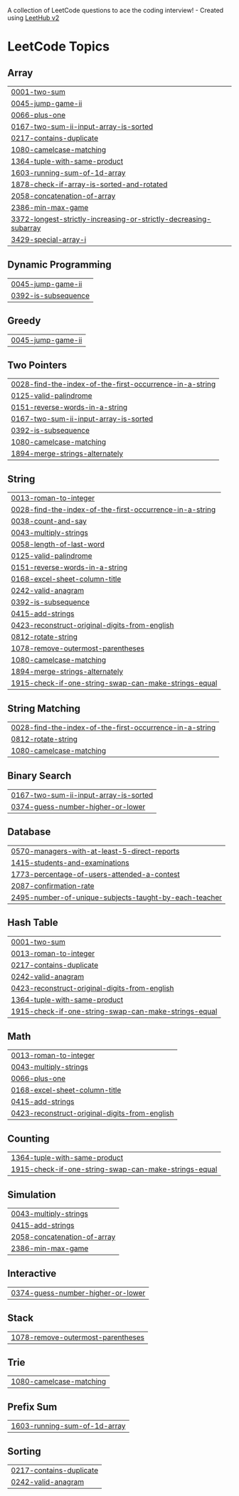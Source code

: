A collection of LeetCode questions to ace the coding interview! - Created using [LeetHub v2](https://github.com/arunbhardwaj/LeetHub-2.0)
<!---LeetCode Topics Start-->
# LeetCode Topics
## Array
|  |
| ------- |
| [0001-two-sum](https://github.com/omarsalem33/problems-of-Leetcode/tree/master/0001-two-sum) |
| [0045-jump-game-ii](https://github.com/omarsalem33/problems-of-Leetcode/tree/master/0045-jump-game-ii) |
| [0066-plus-one](https://github.com/omarsalem33/problems-of-Leetcode/tree/master/0066-plus-one) |
| [0167-two-sum-ii-input-array-is-sorted](https://github.com/omarsalem33/problems-of-Leetcode/tree/master/0167-two-sum-ii-input-array-is-sorted) |
| [0217-contains-duplicate](https://github.com/omarsalem33/problems-of-Leetcode/tree/master/0217-contains-duplicate) |
| [1080-camelcase-matching](https://github.com/omarsalem33/problems-of-Leetcode/tree/master/1080-camelcase-matching) |
| [1364-tuple-with-same-product](https://github.com/omarsalem33/problems-of-Leetcode/tree/master/1364-tuple-with-same-product) |
| [1603-running-sum-of-1d-array](https://github.com/omarsalem33/problems-of-Leetcode/tree/master/1603-running-sum-of-1d-array) |
| [1878-check-if-array-is-sorted-and-rotated](https://github.com/omarsalem33/problems-of-Leetcode/tree/master/1878-check-if-array-is-sorted-and-rotated) |
| [2058-concatenation-of-array](https://github.com/omarsalem33/problems-of-Leetcode/tree/master/2058-concatenation-of-array) |
| [2386-min-max-game](https://github.com/omarsalem33/problems-of-Leetcode/tree/master/2386-min-max-game) |
| [3372-longest-strictly-increasing-or-strictly-decreasing-subarray](https://github.com/omarsalem33/problems-of-Leetcode/tree/master/3372-longest-strictly-increasing-or-strictly-decreasing-subarray) |
| [3429-special-array-i](https://github.com/omarsalem33/problems-of-Leetcode/tree/master/3429-special-array-i) |
## Dynamic Programming
|  |
| ------- |
| [0045-jump-game-ii](https://github.com/omarsalem33/problems-of-Leetcode/tree/master/0045-jump-game-ii) |
| [0392-is-subsequence](https://github.com/omarsalem33/problems-of-Leetcode/tree/master/0392-is-subsequence) |
## Greedy
|  |
| ------- |
| [0045-jump-game-ii](https://github.com/omarsalem33/problems-of-Leetcode/tree/master/0045-jump-game-ii) |
## Two Pointers
|  |
| ------- |
| [0028-find-the-index-of-the-first-occurrence-in-a-string](https://github.com/omarsalem33/problems-of-Leetcode/tree/master/0028-find-the-index-of-the-first-occurrence-in-a-string) |
| [0125-valid-palindrome](https://github.com/omarsalem33/problems-of-Leetcode/tree/master/0125-valid-palindrome) |
| [0151-reverse-words-in-a-string](https://github.com/omarsalem33/problems-of-Leetcode/tree/master/0151-reverse-words-in-a-string) |
| [0167-two-sum-ii-input-array-is-sorted](https://github.com/omarsalem33/problems-of-Leetcode/tree/master/0167-two-sum-ii-input-array-is-sorted) |
| [0392-is-subsequence](https://github.com/omarsalem33/problems-of-Leetcode/tree/master/0392-is-subsequence) |
| [1080-camelcase-matching](https://github.com/omarsalem33/problems-of-Leetcode/tree/master/1080-camelcase-matching) |
| [1894-merge-strings-alternately](https://github.com/omarsalem33/problems-of-Leetcode/tree/master/1894-merge-strings-alternately) |
## String
|  |
| ------- |
| [0013-roman-to-integer](https://github.com/omarsalem33/problems-of-Leetcode/tree/master/0013-roman-to-integer) |
| [0028-find-the-index-of-the-first-occurrence-in-a-string](https://github.com/omarsalem33/problems-of-Leetcode/tree/master/0028-find-the-index-of-the-first-occurrence-in-a-string) |
| [0038-count-and-say](https://github.com/omarsalem33/problems-of-Leetcode/tree/master/0038-count-and-say) |
| [0043-multiply-strings](https://github.com/omarsalem33/problems-of-Leetcode/tree/master/0043-multiply-strings) |
| [0058-length-of-last-word](https://github.com/omarsalem33/problems-of-Leetcode/tree/master/0058-length-of-last-word) |
| [0125-valid-palindrome](https://github.com/omarsalem33/problems-of-Leetcode/tree/master/0125-valid-palindrome) |
| [0151-reverse-words-in-a-string](https://github.com/omarsalem33/problems-of-Leetcode/tree/master/0151-reverse-words-in-a-string) |
| [0168-excel-sheet-column-title](https://github.com/omarsalem33/problems-of-Leetcode/tree/master/0168-excel-sheet-column-title) |
| [0242-valid-anagram](https://github.com/omarsalem33/problems-of-Leetcode/tree/master/0242-valid-anagram) |
| [0392-is-subsequence](https://github.com/omarsalem33/problems-of-Leetcode/tree/master/0392-is-subsequence) |
| [0415-add-strings](https://github.com/omarsalem33/problems-of-Leetcode/tree/master/0415-add-strings) |
| [0423-reconstruct-original-digits-from-english](https://github.com/omarsalem33/problems-of-Leetcode/tree/master/0423-reconstruct-original-digits-from-english) |
| [0812-rotate-string](https://github.com/omarsalem33/problems-of-Leetcode/tree/master/0812-rotate-string) |
| [1078-remove-outermost-parentheses](https://github.com/omarsalem33/problems-of-Leetcode/tree/master/1078-remove-outermost-parentheses) |
| [1080-camelcase-matching](https://github.com/omarsalem33/problems-of-Leetcode/tree/master/1080-camelcase-matching) |
| [1894-merge-strings-alternately](https://github.com/omarsalem33/problems-of-Leetcode/tree/master/1894-merge-strings-alternately) |
| [1915-check-if-one-string-swap-can-make-strings-equal](https://github.com/omarsalem33/problems-of-Leetcode/tree/master/1915-check-if-one-string-swap-can-make-strings-equal) |
## String Matching
|  |
| ------- |
| [0028-find-the-index-of-the-first-occurrence-in-a-string](https://github.com/omarsalem33/problems-of-Leetcode/tree/master/0028-find-the-index-of-the-first-occurrence-in-a-string) |
| [0812-rotate-string](https://github.com/omarsalem33/problems-of-Leetcode/tree/master/0812-rotate-string) |
| [1080-camelcase-matching](https://github.com/omarsalem33/problems-of-Leetcode/tree/master/1080-camelcase-matching) |
## Binary Search
|  |
| ------- |
| [0167-two-sum-ii-input-array-is-sorted](https://github.com/omarsalem33/problems-of-Leetcode/tree/master/0167-two-sum-ii-input-array-is-sorted) |
| [0374-guess-number-higher-or-lower](https://github.com/omarsalem33/problems-of-Leetcode/tree/master/0374-guess-number-higher-or-lower) |
## Database
|  |
| ------- |
| [0570-managers-with-at-least-5-direct-reports](https://github.com/omarsalem33/problems-of-Leetcode/tree/master/0570-managers-with-at-least-5-direct-reports) |
| [1415-students-and-examinations](https://github.com/omarsalem33/problems-of-Leetcode/tree/master/1415-students-and-examinations) |
| [1773-percentage-of-users-attended-a-contest](https://github.com/omarsalem33/problems-of-Leetcode/tree/master/1773-percentage-of-users-attended-a-contest) |
| [2087-confirmation-rate](https://github.com/omarsalem33/problems-of-Leetcode/tree/master/2087-confirmation-rate) |
| [2495-number-of-unique-subjects-taught-by-each-teacher](https://github.com/omarsalem33/problems-of-Leetcode/tree/master/2495-number-of-unique-subjects-taught-by-each-teacher) |
## Hash Table
|  |
| ------- |
| [0001-two-sum](https://github.com/omarsalem33/problems-of-Leetcode/tree/master/0001-two-sum) |
| [0013-roman-to-integer](https://github.com/omarsalem33/problems-of-Leetcode/tree/master/0013-roman-to-integer) |
| [0217-contains-duplicate](https://github.com/omarsalem33/problems-of-Leetcode/tree/master/0217-contains-duplicate) |
| [0242-valid-anagram](https://github.com/omarsalem33/problems-of-Leetcode/tree/master/0242-valid-anagram) |
| [0423-reconstruct-original-digits-from-english](https://github.com/omarsalem33/problems-of-Leetcode/tree/master/0423-reconstruct-original-digits-from-english) |
| [1364-tuple-with-same-product](https://github.com/omarsalem33/problems-of-Leetcode/tree/master/1364-tuple-with-same-product) |
| [1915-check-if-one-string-swap-can-make-strings-equal](https://github.com/omarsalem33/problems-of-Leetcode/tree/master/1915-check-if-one-string-swap-can-make-strings-equal) |
## Math
|  |
| ------- |
| [0013-roman-to-integer](https://github.com/omarsalem33/problems-of-Leetcode/tree/master/0013-roman-to-integer) |
| [0043-multiply-strings](https://github.com/omarsalem33/problems-of-Leetcode/tree/master/0043-multiply-strings) |
| [0066-plus-one](https://github.com/omarsalem33/problems-of-Leetcode/tree/master/0066-plus-one) |
| [0168-excel-sheet-column-title](https://github.com/omarsalem33/problems-of-Leetcode/tree/master/0168-excel-sheet-column-title) |
| [0415-add-strings](https://github.com/omarsalem33/problems-of-Leetcode/tree/master/0415-add-strings) |
| [0423-reconstruct-original-digits-from-english](https://github.com/omarsalem33/problems-of-Leetcode/tree/master/0423-reconstruct-original-digits-from-english) |
## Counting
|  |
| ------- |
| [1364-tuple-with-same-product](https://github.com/omarsalem33/problems-of-Leetcode/tree/master/1364-tuple-with-same-product) |
| [1915-check-if-one-string-swap-can-make-strings-equal](https://github.com/omarsalem33/problems-of-Leetcode/tree/master/1915-check-if-one-string-swap-can-make-strings-equal) |
## Simulation
|  |
| ------- |
| [0043-multiply-strings](https://github.com/omarsalem33/problems-of-Leetcode/tree/master/0043-multiply-strings) |
| [0415-add-strings](https://github.com/omarsalem33/problems-of-Leetcode/tree/master/0415-add-strings) |
| [2058-concatenation-of-array](https://github.com/omarsalem33/problems-of-Leetcode/tree/master/2058-concatenation-of-array) |
| [2386-min-max-game](https://github.com/omarsalem33/problems-of-Leetcode/tree/master/2386-min-max-game) |
## Interactive
|  |
| ------- |
| [0374-guess-number-higher-or-lower](https://github.com/omarsalem33/problems-of-Leetcode/tree/master/0374-guess-number-higher-or-lower) |
## Stack
|  |
| ------- |
| [1078-remove-outermost-parentheses](https://github.com/omarsalem33/problems-of-Leetcode/tree/master/1078-remove-outermost-parentheses) |
## Trie
|  |
| ------- |
| [1080-camelcase-matching](https://github.com/omarsalem33/problems-of-Leetcode/tree/master/1080-camelcase-matching) |
## Prefix Sum
|  |
| ------- |
| [1603-running-sum-of-1d-array](https://github.com/omarsalem33/problems-of-Leetcode/tree/master/1603-running-sum-of-1d-array) |
## Sorting
|  |
| ------- |
| [0217-contains-duplicate](https://github.com/omarsalem33/problems-of-Leetcode/tree/master/0217-contains-duplicate) |
| [0242-valid-anagram](https://github.com/omarsalem33/problems-of-Leetcode/tree/master/0242-valid-anagram) |
<!---LeetCode Topics End-->